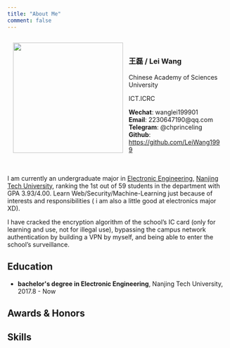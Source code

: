 ```yaml
---
title: "About Me"
comment: false
---
```


<div
  style="
 	float:left;padding:13px
  " >
  <img   style="height: 250px; overflow: hidden;
  " src="https://leiblog.wang/static/2020-11-03/IMG_6135.jpeg"> </img>
</div>
<div style="padding:20px;padding-left:20px">
    <h3> 王磊 / Lei Wang </h3>
    <ul style="list-style-type:none">
	<li>
        <p> Chinese Academy of Sciences University </p>
        <p>  ICT.ICRC  </p>
	</li>
        <b>Wechat</b>: wanglei199901
	<li>
  		<b>Email</b>: 2230647190@qq.com
	</li>
    <li>
        <b>Telegram</b>: @chprinceling
    </li>
    <li>
  		<b>Github</b>: <a href="https://github.com/LeiWang1999">https://github.com/LeiWang1999</a>
	</li>
    </ul>
</div>

I am currently an undergraduate major in [Electronic Engineering](https://green.njtech.edu.cn), [Nanjing Tech University](http://www.njtech.edu.cn), ranking the 1st out of 59 students in the department with GPA 3.93/4.00. Learn Web/Security/Machine-Learning just because of interests and responsibilities ( i am also a little good at electronics major XD).

I have cracked the encryption algorithm of the school’s IC card (only for learning and use, not for illegal use), bypassing the campus network authentication by building a VPN by myself, and being able to enter the school’s surveillance.

## Education

- **bachelor's degree in Electronic Engineering**, Nanjing Tech University, 2017.8 - Now

## Awards & Honors

## Skills

